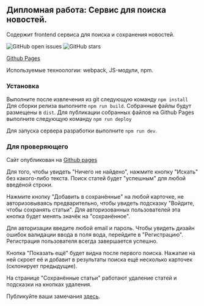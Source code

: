 ## Дипломная работа: Сервис для поиска новостей.

Содержит frontend сервиса для поиска и сохранения новостей.

![GitHub open issues](https://img.shields.io/github/issues-raw/Irina-prog/news-frontend)
![GitHub stars](https://img.shields.io/github/stars/Irina-prog/news-frontend?style=social)



[Github Pages](https://irina-prog.github.io/news-frontend/)


Используемые техноологии: webpack, JS-модули, npm.


### Установка

Выполните после извлечения из git следующую команду `npm install`
Для сборки релиза выполните `npm run build`. Собранные файлы будут размещены в `dist`.
Для публикации собранных файлов на Github Pages выполните следующую команду `npm run deploy`


Для запуска сервера разработки выполните `npm run dev`.


### Для проверяющего

Сайт опубликован на [Github pages](https://irina-prog.github.io/news-frontend/)

Для того, чтобы увидеть "Ничего не найдено", нажмите кнопку "Искать" без какого-либо текста. Поиск статей будет "успешным" для любой введёной строки.

Нажмите кнопку "Добавить в сохранённые" на любой карточке, не авторизовываясь предварительно, чтобы увидеть подсказку "Войдите, чтобы сохранять статьи". Для авторизованных пользователей эта кнопка будет менять значёк на "сохранённое".

Для авторизации введите любой email и пароль. Чтобы увидеть дизайн ошибок валидации ввода в поля вода, перейдите в "Регистрацию".
Регистрация пользователя всегда завершается успешно.

Кнопка "Показать ещё" будет видна после первого поиска. Нажатие на ней скроет её и добавит в результаты поиска ещё несколько карточек (склонирует предыдущие).

На странице "Сохранённые статьи" работают удаление статей и подсказки на кнопках удаления.



Публикуйте ваши замечания [здесь](https://github.com/Irina-prog/news-frontend/issues).


